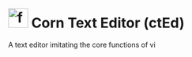 # <img src="https://github.com/user-attachments/assets/2cf7a7d5-e3b7-4807-ba9c-f53d4c2c3f90" alt="food" width="40"> Corn Text Editor (ctEd)
A text editor imitating the core functions of vi

